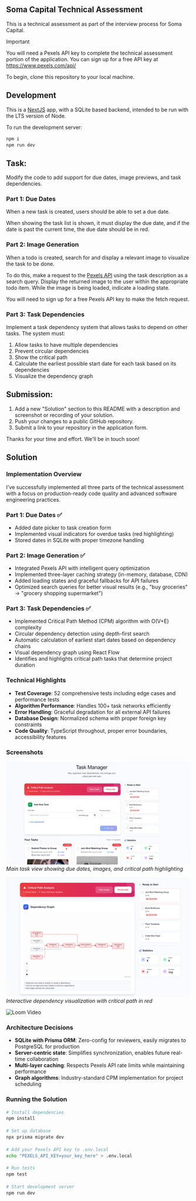 ## Soma Capital Technical Assessment

This is a technical assessment as part of the interview process for Soma Capital.

> [!IMPORTANT]  
> You will need a Pexels API key to complete the technical assessment portion of the application. You can sign up for a free API key at https://www.pexels.com/api/  

To begin, clone this repository to your local machine.

## Development

This is a [NextJS](https://nextjs.org) app, with a SQLite based backend, intended to be run with the LTS version of Node.

To run the development server:

```bash
npm i
npm run dev
```

## Task:

Modify the code to add support for due dates, image previews, and task dependencies.

### Part 1: Due Dates 

When a new task is created, users should be able to set a due date.

When showing the task list is shown, it must display the due date, and if the date is past the current time, the due date should be in red.

### Part 2: Image Generation 

When a todo is created, search for and display a relevant image to visualize the task to be done. 

To do this, make a request to the [Pexels API](https://www.pexels.com/api/) using the task description as a search query. Display the returned image to the user within the appropriate todo item. While the image is being loaded, indicate a loading state.

You will need to sign up for a free Pexels API key to make the fetch request. 

### Part 3: Task Dependencies

Implement a task dependency system that allows tasks to depend on other tasks. The system must:

1. Allow tasks to have multiple dependencies
2. Prevent circular dependencies
3. Show the critical path
4. Calculate the earliest possible start date for each task based on its dependencies
5. Visualize the dependency graph

## Submission:

1. Add a new "Solution" section to this README with a description and screenshot or recording of your solution. 
2. Push your changes to a public GitHub repository.
3. Submit a link to your repository in the application form.

Thanks for your time and effort. We'll be in touch soon!

## Solution

### Implementation Overview

I've successfully implemented all three parts of the technical assessment with a focus on production-ready code quality and advanced software engineering practices.

### Part 1: Due Dates ✅
- Added date picker to task creation form
- Implemented visual indicators for overdue tasks (red highlighting)
- Stored dates in SQLite with proper timezone handling

### Part 2: Image Generation ✅
- Integrated Pexels API with intelligent query optimization
- Implemented three-layer caching strategy (in-memory, database, CDN)
- Added loading states and graceful fallbacks for API failures
- Optimized search queries for better visual results (e.g., "buy groceries" → "grocery shopping supermarket")

### Part 3: Task Dependencies ✅
- Implemented Critical Path Method (CPM) algorithm with O(V+E) complexity
- Circular dependency detection using depth-first search
- Automatic calculation of earliest start dates based on dependency chains
- Visual dependency graph using React Flow
- Identifies and highlights critical path tasks that determine project duration

### Technical Highlights

- **Test Coverage**: 52 comprehensive tests including edge cases and performance tests
- **Algorithm Performance**: Handles 100+ task networks efficiently
- **Error Handling**: Graceful degradation for all external API failures
- **Database Design**: Normalized schema with proper foreign key constraints
- **Code Quality**: TypeScript throughout, proper error boundaries, accessibility features

### Screenshots

![Task Management System](./docs/screenshots/main-view.png)
*Main task view showing due dates, images, and critical path highlighting*

![Dependency Graph](./docs/screenshots/dependency-graph.png)
*Interactive dependency visualization with critical path in red*

![Loom Video](https://www.loom.com/share/de678d1c9b914be38f5d315311c85814)

### Architecture Decisions

- **SQLite with Prisma ORM**: Zero-config for reviewers, easily migrates to PostgreSQL for production
- **Server-centric state**: Simplifies synchronization, enables future real-time collaboration
- **Multi-layer caching**: Respects Pexels API rate limits while maintaining performance
- **Graph algorithms**: Industry-standard CPM implementation for project scheduling

### Running the Solution

```bash
# Install dependencies
npm install

# Set up database
npx prisma migrate dev

# Add your Pexels API key to .env.local
echo "PEXELS_API_KEY=your_key_here" > .env.local

# Run tests
npm test

# Start development server
npm run dev